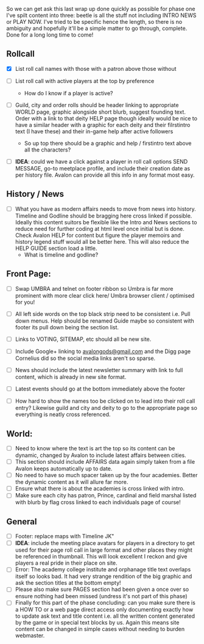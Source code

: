 So we can get ask this last wrap up done quickly as possible for phase one I've spilt content into three: beetle is all the stuff not including INTRO NEWS or PLAY NOW.
I've tried to be specific hence the length, so there is no ambiguity and hopefully it'll be a simple matter to go through, complete. Done for a long long time to come!


Rollcall
--------

- [x] List roll call names with those with a patron above those without
- [ ] List roll call with active players at the top by preference
  * How do I know if a player is active?
- [ ] Guild, city and order rolls should be header linking to appropriate WORLD page, graphic alongside short blurb, suggest founding text. Order with a link to that deity HELP page though ideally would be nice to have a similar header with a graphic for each deity and their fiIrstintro text (I have these) and their in-game help after active followers
  * So up top there should be a graphic and help / firstintro text above all the characters?

- [ ] **IDEA**: could we have a click against a player in roll call options SEND MESSAGE, go-to meetplace profile, and include their creation date as per history file. Avalon can provide all this info in any format most easy.


History / News
--------------

- [ ] What you have as modern affairs needs to move from news into history. Timeline and Godline should be bragging here cross linked if possible. Ideally this content suitors be flexible like the Intro and News sections to reduce need for further coding at html level once initial but is done. Check Avalon HELP for content but figure the player memoirs and history legend stuff would all be better here. This will also reduce the HELP GUIDE section load a little.
  - What is timeline and godline?

Front Page:
-----------

- [ ] Swap UMBRA and telnet on footer ribbon so Umbra is far more prominent with more clear click here/ Umbra browser client / optimised for you!
- [ ] All left side words on the top black strip need to be consistent i.e. Pull down menus. Help should be renamed Guide maybe so consistent with footer its pull down being the section list.
- [ ] Links to VOTING, SITEMAP, etc should all be new site.
- [ ] Include Google+ linking to avalongods@gmail.com and the Digg page Cornelius did so the social media links aren't so sparse.
- [ ] News should include the latest newsletter summary with link to full content, which is already in new site format.
- [ ] Latest events should go at the bottom immediately above the footer 
- [ ] How hard to show the names too be clicked on to lead into their roll call entry? Likewise guild and city and deity to go to the appropriate page so everything is neatly cross referenced.



World:
------

- [ ] Need to know where the text is art the top so its content can be dynamic, changed by Avalon to include latest affairs between cities.
- [ ] This section should include AFFAIRS data again simply taken from a file Avalon keeps automatically up to date.
- [ ] No need to have so much spacer taken up by the four academies. Better the dynamic content as it will allure far more.
- [ ] Ensure what there is about the academies is cross linked with intro.
- [ ] Make sure each city has patron, Prince, cardinal and field marshal listed with blurb by flag cross linked to each individuals page of course!

General
-------

- [ ] Footer: replace maps with Timeline JK"
- [ ] **IDEA**: include the meeting place avatars for players in a directory to get used for their page roll call in large format and other places they might be referenced in thumbnail. This will look excellent I reckon and give players a real pride in their place on site.
- [ ] Error: The academy college institute and orphanage title text overlaps itself so looks bad. It had very strange rendition of the big graphic and ask the section titles at the bottom empty!
- [ ] Please also make sure PAGES section had been given a once over so ensure nothing had been missed (undress it's not part of this phase)
- [ ] Finally for this part of the phase concluding: can you make sure there is a HOW TO or a web page direct access only documenting exactly how to update ask text and title content i.e. all the written content generated by the game or in special text blocks by us. Again this means site content can be changed in simple cases without needing to burden webmaster.